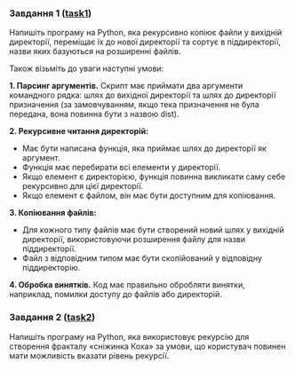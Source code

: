### Завдання 1 ([task1](task1.py))
Напишіть програму на Python, яка рекурсивно копіює файли у вихідній директорії, переміщає їх до нової директорії та сортує в піддиректорії, назви яких базуються на розширенні файлів.

Також візьміть до уваги наступні умови:

**1. Парсинг аргументів.** Скрипт має приймати два аргументи командного рядка: шлях до вихідної директорії та шлях до директорії призначення (за замовчуванням, якщо тека призначення не була передана, вона повинна бути з назвою dist).

**2. Рекурсивне читання директорій:**
 - Має бути написана функція, яка приймає шлях до директорії як аргумент.
 - Функція має перебирати всі елементи у директорії.
 - Якщо елемент є директорією, функція повинна викликати саму себе рекурсивно для цієї директорії.
 - Якщо елемент є файлом, він має бути доступним для копіювання.

**3. Копіювання файлів:**
 - Для кожного типу файлів має бути створений новий шлях у вихідній директорії, використовуючи розширення файлу для назви піддиректорії.
 - Файл з відповідним типом має бути скопійований у відповідну піддиректорію.

**4. Обробка винятків.** Код має правильно обробляти винятки, наприклад, помилки доступу до файлів або директорій.

### Завдання 2 ([task2](task2.py))
Напишіть програму на Python, яка використовує рекурсію для створення фракталу «сніжинка Коха» за умови, що користувач повинен мати можливість вказати рівень рекурсії.
